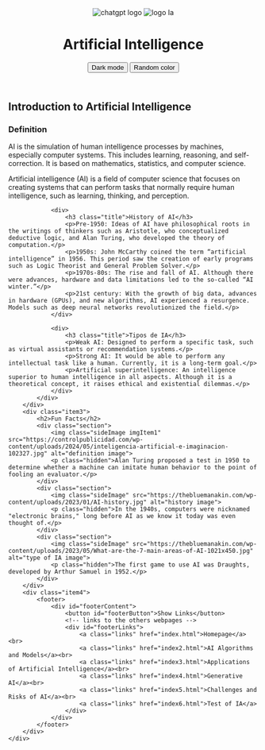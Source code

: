<!DOCTYPE html>
<html lang="en">
<head>
    <meta charset="UTF-8">
    <meta name="viewport" content="width=device-width, initial-scale=1.0">
    <title>Artificial Intelligence</title>
    <link rel="stylesheet" href="style.css">
    <script type="text/javascript" src="script.js" defer></script>
</head>
<body>
    <header>
        <div id="normally" class="top">
            <img class="logo1" src="https://encrypted-tbn0.gstatic.com/images?q=tbn:ANd9GcSSRDU1iF67zewjOsyQaKBnj3Vnoi9PEs0CRA&s" alt="chatgpt logo">
            <img class="logo2" src="https://static.vecteezy.com/system/resources/previews/010/518/719/non_2x/artificial-intelligence-ai-processor-chip-icon-symbol-for-graphic-design-logo-website-social-media-mobile-app-ui-illustration-vector.jpg" alt="logo Ia">
            <h1 class="white">Artificial Intelligence</h1>
            <p id="welcome"></p>
            <button id="themeToggle">Dark mode</button>
            <button id="RamdomColor">Random color</button>
        </div>
    </header>
    <div class="grid-container"> 
        <div class="item1">
            <h2 class="title">Introduction to Artificial Intelligence</h2>
        </div>
        <div class="item2">
            <div>
                <!-- theme -->
                <div>
                    <h3 class="title">Definition</h3>
                    <p>AI is the simulation of human intelligence processes by machines, especially computer systems. This includes learning, reasoning, and self-correction. It is based on mathematics, statistics, and computer science.</p>
                    <p>Artificial intelligence (AI) is a field of computer science that focuses on creating systems that can perform tasks that normally require human intelligence, such as learning, thinking, and perception.</p>
                </div>

                <div>
                    <h3 class="title">History of AI</h3>
                    <p>Pre-1950: Ideas of AI have philosophical roots in the writings of thinkers such as Aristotle, who conceptualized deductive logic, and Alan Turing, who developed the theory of computation.</p>
                    <p>1950s: John McCarthy coined the term “artificial intelligence” in 1956. This period saw the creation of early programs such as Logic Theorist and General Problem Solver.</p>
                    <p>1970s-80s: The rise and fall of AI. Although there were advances, hardware and data limitations led to the so-called “AI winter.”</p>
                    <p>21st century: With the growth of big data, advances in hardware (GPUs), and new algorithms, AI experienced a resurgence. Models such as deep neural networks revolutionized the field.</p>
                </div>

                <div>
                    <h3 class="title">Tipos de IA</h3>
                    <p>Weak AI: Designed to perform a specific task, such as virtual assistants or recommendation systems.</p>
                    <p>Strong AI: It would be able to perform any intellectual task like a human. Currently, it is a long-term goal.</p>
                    <p>Artificial superintelligence: An intelligence superior to human intelligence in all aspects. Although it is a theoretical concept, it raises ethical and existential dilemmas.</p>
                </div>
            </div>
        </div>  
        <div class="item3">
            <h2>Fun Facts</h2>
            <div class="section">
                <img class="sideImage imgItem1" src="https://controlpublicidad.com/wp-content/uploads/2024/05/inteligencia-artificial-e-imaginacion-102327.jpg" alt="definition image">
                <p class="hidden">Alan Turing proposed a test in 1950 to determine whether a machine can imitate human behavior to the point of fooling an evaluator.</p>
            </div>
            <div class="section">
                <img class="sideImage" src="https://thebluemanakin.com/wp-content/uploads/2023/01/AI-history.jpg" alt="history image">
                <p class="hidden">In the 1940s, computers were nicknamed "electronic brains," long before AI as we know it today was even thought of.</p>
            </div>
            <div class="section">
                <img class="sideImage" src="https://thebluemanakin.com/wp-content/uploads/2023/05/What-are-the-7-main-areas-of-AI-1021x450.jpg" alt="type of IA image">
                <p class="hidden">The first game to use AI was Draughts, developed by Arthur Samuel in 1952.</p>
            </div>
        </div>
        <div class="item4">
            <footer>
                <div id="footerContent">
                    <button id="footerButton">Show Links</button>
                    <!-- links to the others webpages -->
                    <div id="footerLinks">
                        <a class="links" href="index.html">Homepage</a><br>
                        <a class="links" href="index2.html">AI Algorithms and Models</a><br>
                        <a class="links" href="index3.html">Applications of Artificial Intelligence</a><br>
                        <a class="links" href="index4.html">Generative AI</a><br>
                        <a class="links" href="index5.html">Challenges and Risks of AI</a><br>
                        <a class="links" href="index6.html">Test of IA</a>
                    </div>
                </div>
            </footer>
        </div>
    </div>
</body>
</html
